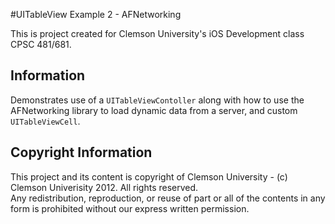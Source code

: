 #UITableView Example 2 - AFNetworking

This is project created for Clemson University's iOS Development class CPSC 481/681.

## Information
Demonstrates use of a `UITableViewContoller` along with how to use the AFNetworking library to load dynamic data from a server, and custom `UITableViewCell`.

## Copyright Information

This project and its content is copyright of Clemson University - (c) Clemson Univerisity 2012. All rights reserved.   
Any redistribution, reproduction, or reuse of part or all of the contents in any form is prohibited without our express written permission.